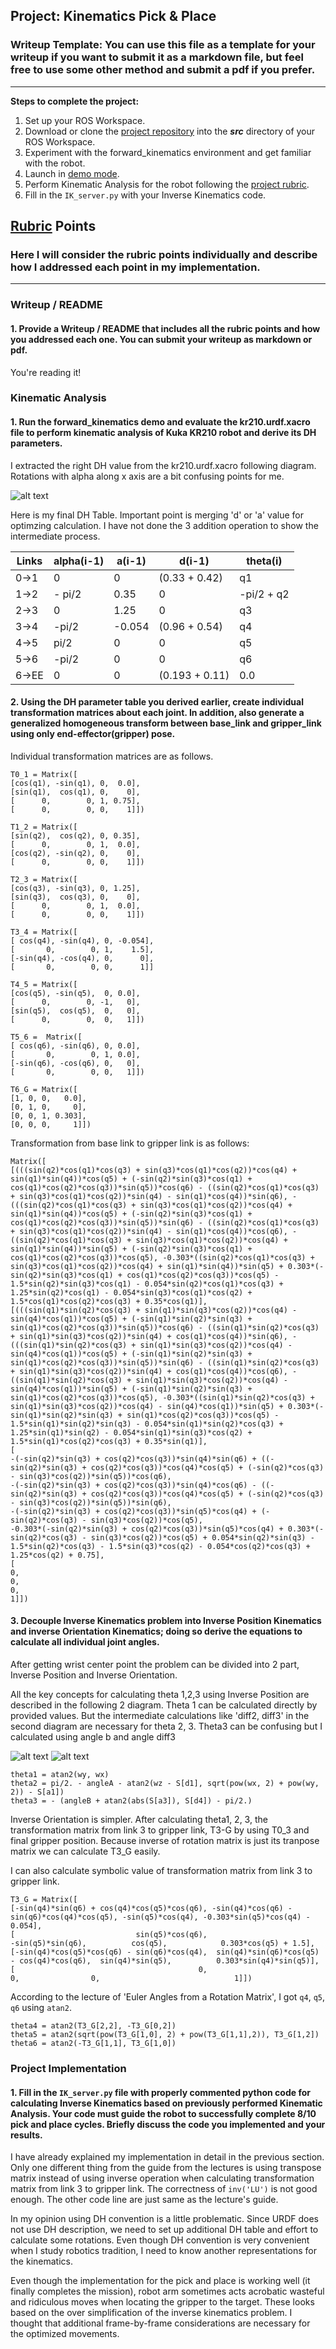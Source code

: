 ## Project: Kinematics Pick & Place
### Writeup Template: You can use this file as a template for your writeup if you want to submit it as a markdown file, but feel free to use some other method and submit a pdf if you prefer.

---


**Steps to complete the project:**  


1. Set up your ROS Workspace.
2. Download or clone the [project repository](https://github.com/udacity/RoboND-Kinematics-Project) into the ***src*** directory of your ROS Workspace.  
3. Experiment with the forward_kinematics environment and get familiar with the robot.
4. Launch in [demo mode](https://classroom.udacity.com/nanodegrees/nd209/parts/7b2fd2d7-e181-401e-977a-6158c77bf816/modules/8855de3f-2897-46c3-a805-628b5ecf045b/lessons/91d017b1-4493-4522-ad52-04a74a01094c/concepts/ae64bb91-e8c4-44c9-adbe-798e8f688193).
5. Perform Kinematic Analysis for the robot following the [project rubric](https://review.udacity.com/#!/rubrics/972/view).
6. Fill in the `IK_server.py` with your Inverse Kinematics code. 


[//]: # (Image References)

[image1]: ./misc_images/DH.png
[image2]: ./misc_images/theta1.png
[image3]: ./misc_images/theta2_3.png

## [Rubric](https://review.udacity.com/#!/rubrics/972/view) Points
### Here I will consider the rubric points individually and describe how I addressed each point in my implementation.  

---
### Writeup / README

#### 1. Provide a Writeup / README that includes all the rubric points and how you addressed each one.  You can submit your writeup as markdown or pdf.  

You're reading it!

### Kinematic Analysis
#### 1. Run the forward_kinematics demo and evaluate the kr210.urdf.xacro file to perform kinematic analysis of Kuka KR210 robot and derive its DH parameters.

I extracted the right DH value from the kr210.urdf.xacro following diagram. Rotations with alpha along x axis are a bit confusing points for me.

![alt text][image1]

Here is my final DH Table. Important point is merging 'd' or 'a' value for optimzing calculation.
I have not done the 3 addition operation to show the intermediate process.

Links | alpha(i-1) | a(i-1) | d(i-1) | theta(i)
--- | --- | --- | --- | ---
0->1 | 0 | 0 | (0.33 + 0.42) | q1
1->2 | - pi/2 | 0.35 | 0 | -pi/2 + q2
2->3 | 0 | 1.25 | 0 | q3 
3->4 |  -pi/2 | -0.054 | (0.96 + 0.54) | q4
4->5 | pi/2 | 0 | 0 | q5
5->6 | -pi/2 | 0 | 0 | q6
6->EE | 0 | 0 | (0.193 + 0.11) | 0.0



#### 2. Using the DH parameter table you derived earlier, create individual transformation matrices about each joint. In addition, also generate a generalized homogeneous transform between base_link and gripper_link using only end-effector(gripper) pose.

Individual transformation matrices are as follows.
```
T0_1 = Matrix([
[cos(q1), -sin(q1), 0,  0.0],
[sin(q1),  cos(q1), 0,    0],
[      0,        0, 1, 0.75],
[      0,        0, 0,    1]])

T1_2 = Matrix([
[sin(q2),  cos(q2), 0, 0.35],
[      0,        0, 1,  0.0],
[cos(q2), -sin(q2), 0,    0],
[      0,        0, 0,    1]])

T2_3 = Matrix([
[cos(q3), -sin(q3), 0, 1.25],
[sin(q3),  cos(q3), 0,    0],
[      0,        0, 1,  0.0],
[      0,        0, 0,    1]])

T3_4 = Matrix([
[ cos(q4), -sin(q4), 0, -0.054],
[       0,        0, 1,    1.5],
[-sin(q4), -cos(q4), 0,      0],
[       0,        0, 0,      1]]

T4_5 = Matrix([
[cos(q5), -sin(q5),  0, 0.0],
[      0,        0, -1,   0],
[sin(q5),  cos(q5),  0,   0],
[      0,        0,  0,   1]])

T5_6 =  Matrix([
[ cos(q6), -sin(q6), 0, 0.0],
[       0,        0, 1, 0.0],
[-sin(q6), -cos(q6), 0,   0],
[       0,        0, 0,   1]])

T6_G = Matrix([
[1, 0, 0,   0.0],
[0, 1, 0,     0],
[0, 0, 1, 0.303],
[0, 0, 0,     1]])
```

Transformation from base link to gripper link is as follows: 

```
Matrix([
[(((sin(q2)*cos(q1)*cos(q3) + sin(q3)*cos(q1)*cos(q2))*cos(q4) + sin(q1)*sin(q4))*cos(q5) + (-sin(q2)*sin(q3)*cos(q1) + cos(q1)*cos(q2)*cos(q3))*sin(q5))*cos(q6) - ((sin(q2)*cos(q1)*cos(q3) + sin(q3)*cos(q1)*cos(q2))*sin(q4) - sin(q1)*cos(q4))*sin(q6), -(((sin(q2)*cos(q1)*cos(q3) + sin(q3)*cos(q1)*cos(q2))*cos(q4) + sin(q1)*sin(q4))*cos(q5) + (-sin(q2)*sin(q3)*cos(q1) + cos(q1)*cos(q2)*cos(q3))*sin(q5))*sin(q6) - ((sin(q2)*cos(q1)*cos(q3) + sin(q3)*cos(q1)*cos(q2))*sin(q4) - sin(q1)*cos(q4))*cos(q6), -((sin(q2)*cos(q1)*cos(q3) + sin(q3)*cos(q1)*cos(q2))*cos(q4) + sin(q1)*sin(q4))*sin(q5) + (-sin(q2)*sin(q3)*cos(q1) + cos(q1)*cos(q2)*cos(q3))*cos(q5), -0.303*((sin(q2)*cos(q1)*cos(q3) + sin(q3)*cos(q1)*cos(q2))*cos(q4) + sin(q1)*sin(q4))*sin(q5) + 0.303*(-sin(q2)*sin(q3)*cos(q1) + cos(q1)*cos(q2)*cos(q3))*cos(q5) - 1.5*sin(q2)*sin(q3)*cos(q1) - 0.054*sin(q2)*cos(q1)*cos(q3) + 1.25*sin(q2)*cos(q1) - 0.054*sin(q3)*cos(q1)*cos(q2) + 1.5*cos(q1)*cos(q2)*cos(q3) + 0.35*cos(q1)],
[(((sin(q1)*sin(q2)*cos(q3) + sin(q1)*sin(q3)*cos(q2))*cos(q4) - sin(q4)*cos(q1))*cos(q5) + (-sin(q1)*sin(q2)*sin(q3) + sin(q1)*cos(q2)*cos(q3))*sin(q5))*cos(q6) - ((sin(q1)*sin(q2)*cos(q3) + sin(q1)*sin(q3)*cos(q2))*sin(q4) + cos(q1)*cos(q4))*sin(q6), -(((sin(q1)*sin(q2)*cos(q3) + sin(q1)*sin(q3)*cos(q2))*cos(q4) - sin(q4)*cos(q1))*cos(q5) + (-sin(q1)*sin(q2)*sin(q3) + sin(q1)*cos(q2)*cos(q3))*sin(q5))*sin(q6) - ((sin(q1)*sin(q2)*cos(q3) + sin(q1)*sin(q3)*cos(q2))*sin(q4) + cos(q1)*cos(q4))*cos(q6), -((sin(q1)*sin(q2)*cos(q3) + sin(q1)*sin(q3)*cos(q2))*cos(q4) - sin(q4)*cos(q1))*sin(q5) + (-sin(q1)*sin(q2)*sin(q3) + sin(q1)*cos(q2)*cos(q3))*cos(q5), -0.303*((sin(q1)*sin(q2)*cos(q3) + sin(q1)*sin(q3)*cos(q2))*cos(q4) - sin(q4)*cos(q1))*sin(q5) + 0.303*(-sin(q1)*sin(q2)*sin(q3) + sin(q1)*cos(q2)*cos(q3))*cos(q5) - 1.5*sin(q1)*sin(q2)*sin(q3) - 0.054*sin(q1)*sin(q2)*cos(q3) + 1.25*sin(q1)*sin(q2) - 0.054*sin(q1)*sin(q3)*cos(q2) + 1.5*sin(q1)*cos(q2)*cos(q3) + 0.35*sin(q1)],
[                                                                                     -(-sin(q2)*sin(q3) + cos(q2)*cos(q3))*sin(q4)*sin(q6) + ((-sin(q2)*sin(q3) + cos(q2)*cos(q3))*cos(q4)*cos(q5) + (-sin(q2)*cos(q3) - sin(q3)*cos(q2))*sin(q5))*cos(q6),                                                                                       -(-sin(q2)*sin(q3) + cos(q2)*cos(q3))*sin(q4)*cos(q6) - ((-sin(q2)*sin(q3) + cos(q2)*cos(q3))*cos(q4)*cos(q5) + (-sin(q2)*cos(q3) - sin(q3)*cos(q2))*sin(q5))*sin(q6),                                                    -(-sin(q2)*sin(q3) + cos(q2)*cos(q3))*sin(q5)*cos(q4) + (-sin(q2)*cos(q3) - sin(q3)*cos(q2))*cos(q5),                                                                                                    -0.303*(-sin(q2)*sin(q3) + cos(q2)*cos(q3))*sin(q5)*cos(q4) + 0.303*(-sin(q2)*cos(q3) - sin(q3)*cos(q2))*cos(q5) + 0.054*sin(q2)*sin(q3) - 1.5*sin(q2)*cos(q3) - 1.5*sin(q3)*cos(q2) - 0.054*cos(q2)*cos(q3) + 1.25*cos(q2) + 0.75],
[                                                                                                                                                                                                                                                         0,                                                                                                                                                                                                                                                           0,                                                                                                                                                       0,                                                                                                                                                                                                                                                                                                                                     1]])
```
#### 3. Decouple Inverse Kinematics problem into Inverse Position Kinematics and inverse Orientation Kinematics; doing so derive the equations to calculate all individual joint angles.

After getting wrist center point the problem can be divided into 2 part, Inverse Position and Inverse Orientation.

All the key concepts for calculating theta 1,2,3 using Inverse Position are described in the following 2 diagram. Theta 1 can be calculated directly by provided values. But the intermediate calculations like 'diff2, diff3' in the second diagram are necessary for theta 2, 3. Theta3 can be confusing but I calculated using angle b and angle diff3

![alt text][image2]
![alt text][image3]
```
theta1 = atan2(wy, wx)
theta2 = pi/2. - angleA - atan2(wz - S[d1], sqrt(pow(wx, 2) + pow(wy, 2)) - S[a1])
theta3 = - (angleB + atan2(abs(S[a3]), S[d4]) - pi/2.)
```

Inverse Orientation is simpler. After calculating theta1, 2, 3, the transformation matrix from link 3 to gripper link, T3-G by using T0_3 and final gripper position.
Because inverse of rotation matrix is just its tranpose matrix we can calculate T3_G easily.

I can also calculate symbolic value of transformation matrix from link 3 to gripper link.
```
T3_G = Matrix([
[-sin(q4)*sin(q6) + cos(q4)*cos(q5)*cos(q6), -sin(q4)*cos(q6) - sin(q6)*cos(q4)*cos(q5), -sin(q5)*cos(q4), -0.303*sin(q5)*cos(q4) - 0.054],
[                           sin(q5)*cos(q6),                           -sin(q5)*sin(q6),          cos(q5),            0.303*cos(q5) + 1.5],
[-sin(q4)*cos(q5)*cos(q6) - sin(q6)*cos(q4),  sin(q4)*sin(q6)*cos(q5) - cos(q4)*cos(q6),  sin(q4)*sin(q5),          0.303*sin(q4)*sin(q5)],
[                                         0,                                          0,                0,                              1]])
```
According to the lecture of 'Euler Angles from a Rotation Matrix', I got `q4`, `q5`, `q6` using `atan2`.
```
theta4 = atan2(T3_G[2,2], -T3_G[0,2])
theta5 = atan2(sqrt(pow(T3_G[1,0], 2) + pow(T3_G[1,1],2)), T3_G[1,2])
theta6 = atan2(-T3_G[1,1], T3_G[1,0])
```
### Project Implementation

#### 1. Fill in the `IK_server.py` file with properly commented python code for calculating Inverse Kinematics based on previously performed Kinematic Analysis. Your code must guide the robot to successfully complete 8/10 pick and place cycles. Briefly discuss the code you implemented and your results. 


I have already explained my implementation in detail in the previous section. Only one different thing from the guide from the lectures is using transpose matrix instead of using inverse operation when calculating transformation matrix from link 3 to gripper link. The correctness of `inv('LU')` is not good enough. The other code line are just same as the lecture's guide. 

In my opinion using DH convention is a little problematic. Since URDF does not use DH description, we need to set up additional DH table and effort to calculate some rotations. Even though DH convention is very convenient when I study robotics tradition, I need to know another representations for the kinematics.

Even though the implementation for the pick and place is working well (it finally completes the mission), robot arm sometimes acts acrobatic wasteful and ridiculous moves when locating the gripper to the target. These looks based on the over simplification of the inverse kinematics problem. I thought that additional frame-by-frame considerations are necessary for the optimized movements.
